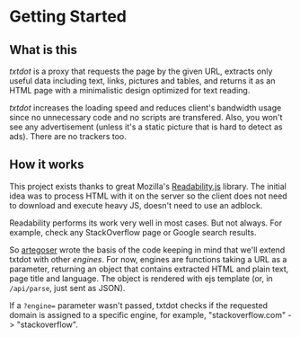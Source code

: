 # Getting Started

## What is this

*txtdot* is a proxy that requests the page by the given URL,
extracts only useful data including text, links, pictures and tables,
and returns it as an HTML page with a minimalistic design
optimized for text reading.

*txtdot* increases the loading speed and reduces client's bandwidth usage
since no unnecessary code and no scripts are transfered.
Also, you won't see any advertisement (unless it's a static picture that is hard to detect as ads).
There are no trackers too.

## How it works

This project exists thanks to great Mozilla's
[Readability.js](https://github.com/mozilla/readability) library.
The initial idea was to process HTML with it on the server
so the client does not need to download and execute heavy JS,
doesn't need to use an adblock.

Readability performs its work very well in most cases.
But not always. For example, check any StackOverflow page or Google search results.

So [artegoser](https://github.com/artegoser) wrote the basis of the code
keeping in mind that we'll extend txtdot with other *engines*.
For now, engines are functions taking a URL as a parameter,
returning an object that contains extracted HTML and plain text, page title and language.
The object is rendered with ejs template (or, in `/api/parse`, just sent as JSON).

If a `?engine=` parameter wasn't passed, txtdot checks
if the requested domain is assigned to a specific engine,
for example, "stackoverflow.com" -> "stackoverflow".
